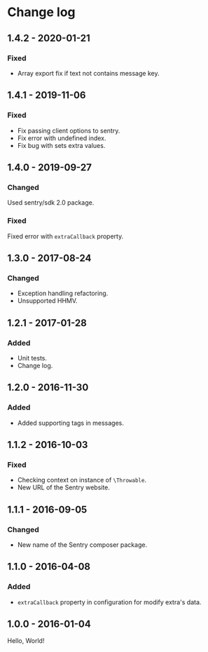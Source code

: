 # Change log

## 1.4.2 - 2020-01-21
### Fixed
* Array export fix if text not contains message key.

## 1.4.1 - 2019-11-06
### Fixed
* Fix passing client options to sentry.
* Fix error with undefined index.
* Fix bug with sets extra values.

## 1.4.0 - 2019-09-27
### Changed
Used sentry/sdk 2.0 package.

### Fixed
Fixed error with `extraCallback` property.

## 1.3.0 - 2017-08-24
### Changed
* Exception handling refactoring.
* Unsupported HHMV.

## 1.2.1 - 2017-01-28
### Added
* Unit tests.
* Change log.

## 1.2.0 - 2016-11-30
### Added
* Added supporting tags in messages.

## 1.1.2 - 2016-10-03
### Fixed
* Checking context on instance of `\Throwable`.
* New URL of the Sentry website.

## 1.1.1 - 2016-09-05
### Changed
* New name of the Sentry composer package.

## 1.1.0 - 2016-04-08
### Added
* `extraCallback` property in configuration for modify extra's data.

## 1.0.0 - 2016-01-04
Hello, World!
